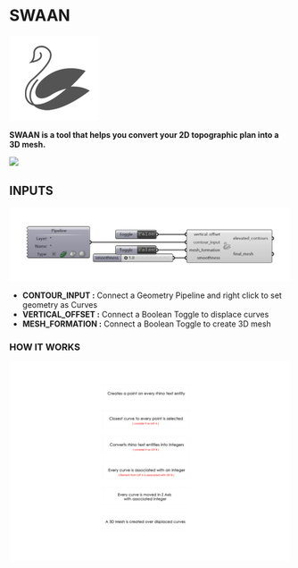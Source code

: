 # SWAAN

![](Assets/SWAAN_logo.png)

**SWAAN is a tool that helps you convert your 2D topographic plan into a 3D mesh.**

![](Assets/SWAAN_GIF.gif)

## INPUTS

![](Assets/component.png)

* **CONTOUR_INPUT    :** Connect a Geometry Pipeline and right click to set geometry as Curves
* **VERTICAL_OFFSET  :** Connect a Boolean Toggle to displace curves 
* **MESH_FORMATION  :** Connect a Boolean Toggle to create 3D mesh

### HOW IT WORKS

![](Assets/SWAAN_flowchart.png)
